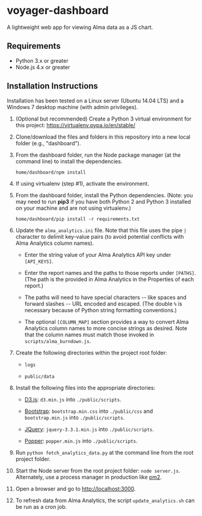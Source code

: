 # voyager-dashboard

A lightweight web app for viewing Alma data as a JS chart. 

## Requirements 
* Python 3.x or greater
* Node.js 4.x or greater

## Installation Instructions

Installation has been tested on a Linux server (Ubuntu 14.04 LTS) and a Windows 7 desktop machine (with admin privileges).

1. (Optional but recommended) Create a Python 3 virtual environment for this project: https://virtualenv.pypa.io/en/stable/

2. Clone/download the files and folders in this repository into a new local folder (e.g., "dashboard").

3. From the dashboard folder, run the Node package manager (at the command line) to install the dependencies.

	`home/dashboard/npm install`

4. If using virtualenv (step #1), activate the environment.

5. From the dashboard folder, install the Python dependencies. (Note: you may need to run **pip3** if you have both Python 2 and Python 3 installed on your machine and are not using virtualenv.)

	`home/dashboard/pip install -r requirements.txt` 

6. Update the `alma_analytics.ini` file. Note that this file uses the pipe `|` character to delimit key-value pairs (to avoid potential conflicts with Alma Analytics column names).

   * Enter the string value of your Alma Analytics API key under `[API_KEYS]`.

   * Enter the report names and the paths to those reports under `[PATHS]`. (The path is the provided in Alma Analytics in the Properties of each report.)

   * The paths will need to have special characters -- like spaces and forward slashes -- URL encoded and escaped. (The double `%` is necessary because of Python string formatting conventions.)

   * The optional `[COLUMN_MAP]` section provides a way to convert Alma Analytics column names to more concise strings as desired. Note that the column names must match those invoked in `scripts/alma_burndown.js`. 

7. Create the following directories within the project root folder:

   * `logs`

   * `public/data`

8. Install the following files into the appropriate directories:

   * [D3.js](https://d3js.org/): `d3.min.js` into `./public/scripts`.

   * [Bootstrap](https://getbootstrap.com/): `bootstrap.min.css` into `./public/css` and `bootstrap.min.js` into `./public/scripts`.

   * [JQuery](https://jquery.com/): `jquery-3.3.1.min.js` into `./public/scripts`.

   * [Popper](https://popper.js.org/): `popper.min.js` into `./public/scripts`.

9. Run `python fetch_analytics_data.py` at the command line from the root project folder.

10. Start the Node server from the root project folder: `node server.js`. Alternately, use a process manager in production like [pm2](http://pm2.keymetrics.io/).

11. Open a browser and go to [http://localhost:3000](http://localhost:3000).

12. To refresh data from Alma Analytics, the script `update_analytics.sh` can be run as a cron job.
